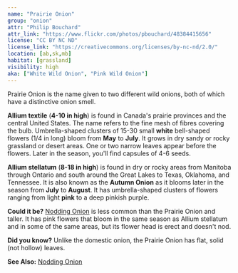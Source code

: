 ```yaml
---
name: "Prairie Onion"
group: "onion"
attr: "Philip Bouchard"
attr_link: "https://www.flickr.com/photos/pbouchard/48384415656"
license: "CC BY NC ND"
license_link: "https://creativecommons.org/licenses/by-nc-nd/2.0/"
location: [ab,sk,mb]
habitat: [grassland]
visibility: high
aka: ["White Wild Onion", "Pink Wild Onion"]
---
```

Prairie Onion is the name given to two different wild onions, both of which have a distinctive onion smell. 

**Allium textile** (**4-10 in high**) is found in Canada's prairie provinces and the central United States. The name refers to the fine mesh of fibres covering the bulb. Umbrella-shaped clusters of 15-30 small **white**  bell-shaped flowers (1/4 in long) bloom from **May** to **July**. It grows in dry sandy or rocky grassland or desert areas. One or two narrow leaves appear before the flowers. Later in the season, you'll find capsules of 4-6 seeds. 

**Allium stellatum** (**8-18 in high**) is found in dry or rocky areas from Manitoba through Ontario and south around the Great Lakes to Texas, Oklahoma, and Tennessee. It is also known as the **Autumn Onion** as it blooms later in the season from **July** to **August**. It has umbrella-shaped clusters of flowers ranging from light **pink** to a deep pinkish purple.

**Could it be?** [Nodding Onion](/plants/nodonion/) is less common than the Prairie Onion and taller. It has pink flowers that bloom in the same season as Allium stellatum and in some of the same areas, but its flower head is erect and doesn't nod.

**Did you know?** Unlike the domestic onion, the Prairie Onion has flat, solid (not hollow) leaves.

<!-- generated, do not edit -->
**See Also:**
[Nodding Onion](/plants/nodonion/)
